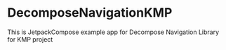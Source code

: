# DecomposeNavigationKMP
This is JetpackCompose example app for Decompose Navigation Library for KMP project
